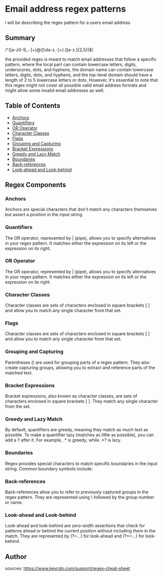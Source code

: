 # Email address regex patterns

i will be describing the regex pattern for a users email address


## Summary
/^([a-z0-9_\.-]+)@([\da-z\.-]+)\.([a-z\.]{2,5})$/

 the provided regex is meant to match email addresses that follow a specific pattern, where the local part can contain lowercase letters, digits, underscores, dots, and hyphens, the domain name can contain lowercase letters, digits, dots, and hyphens, and the top-level domain should have a length of 2 to 5 lowercase letters or dots. However, it's essential to note that this regex might not cover all possible valid email address formats and might allow some invalid email addresses as well.

## Table of Contents

- [Anchors](#anchors)
- [Quantifiers](#quantifiers)
- [OR Operator](#or-operator)
- [Character Classes](#character-classes)
- [Flags](#flags)
- [Grouping and Capturing](#grouping-and-capturing)
- [Bracket Expressions](#bracket-expressions)
- [Greedy and Lazy Match](#greedy-and-lazy-match)
- [Boundaries](#boundaries)
- [Back-references](#back-references)
- [Look-ahead and Look-behind](#look-ahead-and-look-behind)

## Regex Components

### Anchors
Anchors are special characters that don't match any characters themselves but assert a position in the input string
### Quantifiers
The OR operator, represented by | (pipe), allows you to specify alternatives in your regex pattern. It matches either the expression on its left or the expression on its right.

### OR Operator
The OR operator, represented by | (pipe), allows you to specify alternatives in your regex pattern. It matches either the expression on its left or the expression on its right.
### Character Classes
Character classes are sets of characters enclosed in square brackets [ ] and allow you to match any single character from that set.
### Flags
Character classes are sets of characters enclosed in square brackets [ ] and allow you to match any single character from that set.
### Grouping and Capturing
Parentheses () are used for grouping parts of a regex pattern. They also create capturing groups, allowing you to extract and reference parts of the matched text.
### Bracket Expressions
Bracket expressions, also known as character classes, are sets of characters enclosed in square brackets [ ]. They match any single character from the set.
### Greedy and Lazy Match
By default, quantifiers are greedy, meaning they match as much text as possible. To make a quantifier lazy (matches as little as possible), you can add a ? after it. For example, .* is greedy, while .*? is lazy.
### Boundaries
Regex provides special characters to match specific boundaries in the input string. Common boundary symbols include:
### Back-references
Back-references allow you to refer to previously captured groups in the regex pattern. They are represented using \ followed by the group number or name.


### Look-ahead and Look-behind
Look-ahead and look-behind are zero-width assertions that check for patterns ahead or behind the current position without including them in the match. They are represented by (?=...) for look-ahead and (?<=...) for look-behind.
## Author


sources: https://www.keycdn.com/support/regex-cheat-sheet 
